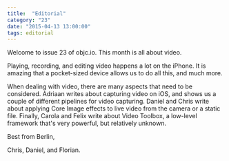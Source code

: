 ```yaml
---
title:  "Editorial"
category: "23"
date: "2015-04-13 13:00:00"
tags: editorial
---
```


Welcome to issue 23 of objc.io. This month is all about video.

Playing, recording, and editing video happens a lot on the iPhone. It is amazing that a pocket-sized device allows us to do all this, and much more.

When dealing with video, there are many aspects that need to be considered. Adriaan writes about capturing video on iOS, and shows us a couple of different pipelines for video capturing. Daniel and Chris write about applying Core Image effects to live video from the camera or a static file. Finally, Carola and Felix write about Video Toolbox, a low-level framework that's very powerful, but relatively unknown.

Best from Berlin,

Chris, Daniel, and Florian.
